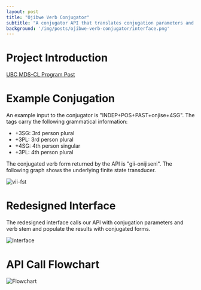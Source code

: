 ```yaml
---
layout: post
title: "Ojibwe Verb Conjugator"
subtitle: "A conjugator API that translates conjugation parameters and the stem to conjugated verb forms"
background: '/img/posts/ojibwe-verb-conjugator/interface.png'
---
```


# Project Introduction

[UBC MDS-CL Program Post](https://masterdatascience.ubc.ca/why-data-science/data-stories/preserving-cultural-heritage-help-ojibwe-verb-conjugator)

# Example Conjugation
An example input to the conjugator is "INDEP+POS+PAST+onjise+4SG". The tags carry the following grammatical information:  
- +3SG: 3rd person plural
- +3PL: 3rd person plural
- +4SG: 4th person singular
- +3PL: 4th person plural

The conjugated verb form returned by the API is "gii-onijiseni". The following graph shows the underlying finite state transducer.

![vii-fst](/portfolio/img/posts/ojibwe-verb-conjugator/vii-fst.jpeg)

# Redesigned Interface
The redesigned interface calls our API with conjugation parameters and verb stem and populate the results with conjugated forms.

![Interface](/portfolio/img/posts/ojibwe-verb-conjugator/interface.png)

# API Call Flowchart
![Flowchart](/portfolio/img/posts/ojibwe-verb-conjugator/flowchart.jpg)